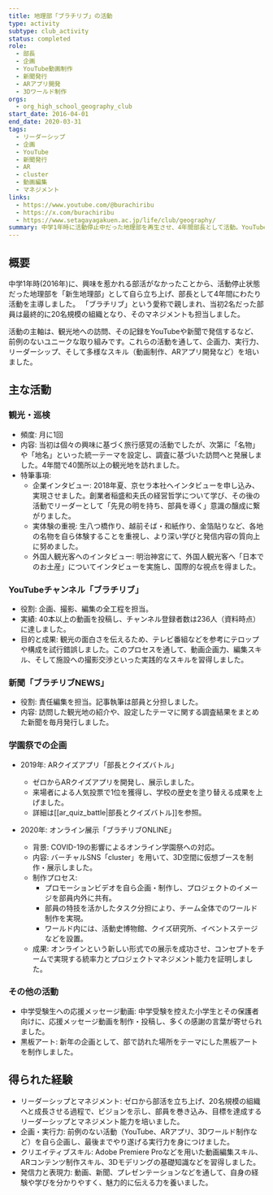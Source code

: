 ```yaml
---
title: 地理部「ブラチリブ」の活動
type: activity
subtype: club_activity
status: completed
role:
  - 部長
  - 企画
  - YouTube動画制作
  - 新聞発行
  - ARアプリ開発
  - 3Dワールド制作
orgs:
  - org_high_school_geography_club
start_date: 2016-04-01
end_date: 2020-03-31
tags:
  - リーダーシップ
  - 企画
  - YouTube
  - 新聞発行
  - AR
  - cluster
  - 動画編集
  - マネジメント
links:
  - https://www.youtube.com/@burachiribu
  - https://x.com/burachiribu
  - https://www.setagayagakuen.ac.jp/life/club/geography/
summary: 中学1年時に活動停止中だった地理部を再生させ、4年間部長として活動。YouTubeへの動画投稿、新聞発行、ARアプリ開発、オンライン学園祭でのバーチャルブース出展など、前例のない活動を展開し、部員数を2名から20名にまで増やした。
---
```

## 概要

中学1年時(2016年)に、興味を惹かれる部活がなかったことから、活動停止状態だった地理部を「新生地理部」として自ら立ち上げ、部長として4年間にわたり活動を主導しました。
「ブラチリブ」という愛称で親しまれ、当初2名だった部員は最終的に20名規模の組織となり、そのマネジメントも担当しました。

活動の主軸は、観光地への訪問、その記録をYouTubeや新聞で発信するなど、前例のないユニークな取り組みです。これらの活動を通して、企画力、実行力、リーダーシップ、そして多様なスキル（動画制作、ARアプリ開発など）を培いました。

## 主な活動

### 観光・巡検

- 頻度: 月に1回
- 内容: 当初は個々の興味に基づく旅行感覚の活動でしたが、次第に「名物」や「地名」といった統一テーマを設定し、調査に基づいた訪問へと発展しました。4年間で40箇所以上の観光地を訪れました。
- 特筆事項:
    - 企業インタビュー: 2018年夏、京セラ本社へインタビューを申し込み、実現させました。創業者稲盛和夫氏の経営哲学について学び、その後の活動でリーダーとして「先見の明を持ち、部員を導く」意識の醸成に繋がりました。
    - 実体験の重視: 生八つ橋作り、越前そば・和紙作り、金箔貼りなど、各地の名物を自ら体験することを重視し、より深い学びと発信内容の質向上に努めました。
    - 外国人観光客へのインタビュー: 明治神宮にて、外国人観光客へ「日本でのお土産」についてインタビューを実施し、国際的な視点を得ました。

### YouTubeチャンネル「ブラチリブ」

- 役割: 企画、撮影、編集の全工程を担当。
- 実績: 40本以上の動画を投稿し、チャンネル登録者数は236人（資料時点）に達しました。
- 目的と成果: 観光の面白さを伝えるため、テレビ番組などを参考にテロップや構成を試行錯誤しました。このプロセスを通して、動画企画力、編集スキル、そして施設への撮影交渉といった実践的なスキルを習得しました。

### 新聞「ブラチリブNEWS」

- 役割: 責任編集を担当。記事執筆は部員と分担しました。
- 内容: 訪問した観光地の紹介や、設定したテーマに関する調査結果をまとめた新聞を毎月発行しました。

### 学園祭での企画

- 2019年: ARクイズアプリ「部長とクイズバトル」
    - ゼロからARクイズアプリを開発し、展示しました。
    - 来場者による人気投票で1位を獲得し、学校の歴史を塗り替える成果を上げました。
    - 詳細は[[ar_quiz_battle|部長とクイズバトル]]を参照。

- 2020年: オンライン展示「ブラチリブONLINE」
    - 背景: COVID-19の影響によるオンライン学園祭への対応。
    - 内容: バーチャルSNS「cluster」を用いて、3D空間に仮想ブースを制作・展示しました。
    - 制作プロセス:
        - プロモーションビデオを自ら企画・制作し、プロジェクトのイメージを部員内外に共有。
        - 部員の特技を活かしたタスク分担により、チーム全体でのワールド制作を実現。
        - ワールド内には、活動史博物館、クイズ研究所、イベントステージなどを設置。
    - 成果: オンラインという新しい形式での展示を成功させ、コンセプトをチームで実現する統率力とプロジェクトマネジメント能力を証明しました。

### その他の活動

- 中学受験生への応援メッセージ動画: 中学受験を控えた小学生とその保護者向けに、応援メッセージ動画を制作・投稿し、多くの感謝の言葉が寄せられました。
- 黒板アート: 新年の企画として、部で訪れた場所をテーマにした黒板アートを制作しました。

## 得られた経験

- リーダーシップとマネジメント: ゼロから部活を立ち上げ、20名規模の組織へと成長させる過程で、ビジョンを示し、部員を巻き込み、目標を達成するリーダーシップとマネジメント能力を培いました。
- 企画・実行力: 前例のない活動（YouTube、ARアプリ、3Dワールド制作など）を自ら企画し、最後までやり遂げる実行力を身につけました。
- クリエイティブスキル: Adobe Premiere Proなどを用いた動画編集スキル、ARコンテンツ制作スキル、3Dモデリングの基礎知識などを習得しました。
- 発信力と表現力: 動画、新聞、プレゼンテーションなどを通して、自身の経験や学びを分かりやすく、魅力的に伝える力を養いました。
